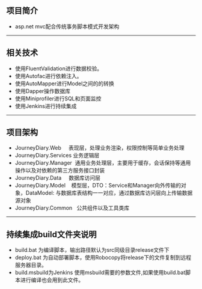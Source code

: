 ## 项目简介

- asp.net mvc配合传统事务脚本模式开发架构

***

## 相关技术
- 使用FluentValidation进行数据校验。  
- 使用Autofac进行依赖注入。
- 使用AutoMapper进行Model之间的的转换
- 使用Dapper操作数据库
- 使用Miniprofiler进行SQL和页面监控
- 使用Jenkins进行持续集成

***

## 项目架构
- JourneyDiary.Web      表现层，处理业务渲染，权限控制等简单业务处理
- JourneyDiary.Services 业务逻辑层
- JourneyDiary.Manager  通用业务处理层，主要用于缓存，会话保持等通用操作以及对依赖的第三方服务接口封装
- JourneyDiary.Data     数据库访问层
- JourneyDiary.Model    模型层，DTO：Service和Manager向外传输的对象，DataModel: 与数据库表结构一一对应，通过数据库访问层向上传输数据源对象 
- JourneyDiary.Common   公共组件以及工具类库

***

## 持续集成build文件夹说明
- build.bat 为编译脚本，输出路径默认为src同级目录release文件下
- deploy.bat 为自动部署脚本，使用Robocopy将release下的文件复制到远程服务器目录。
- build.msbuild为Jenkins 使用msbuild需要的参数文件,如果使用build.bat脚本进行编译也会用到此文件。
